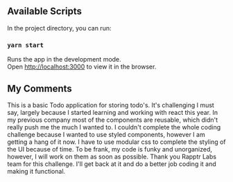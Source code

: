 
## Available Scripts

In the project directory, you can run:

### `yarn start`

Runs the app in the development mode.\
Open [http://localhost:3000](http://localhost:3000) to view it in the browser.

## My Comments
This is a basic Todo application for storing todo's. It's challenging I must say, 
largely because I started learning and working with react this year. In my previous company
most of the components are reusable, which didn't really push me the much I wanted to.
I couldn't complete the whole coding challenge because I wanted to use styled components, 
however I am getting a hang of it now. I have to use modular css to complete the styling of the
UI because of time. 
To be frank, my code is funky and unorganized, however, I will work on them as soon as possible.
Thank you Rapptr Labs team for this challenge. I'll get back at it and do a better job coding it and making it 
functional.